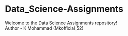 # Data_Science-Assignments
Welcome to the Data Science Assignments repository!
<br>
Author - K Mohammad (Mkofficial_52)
